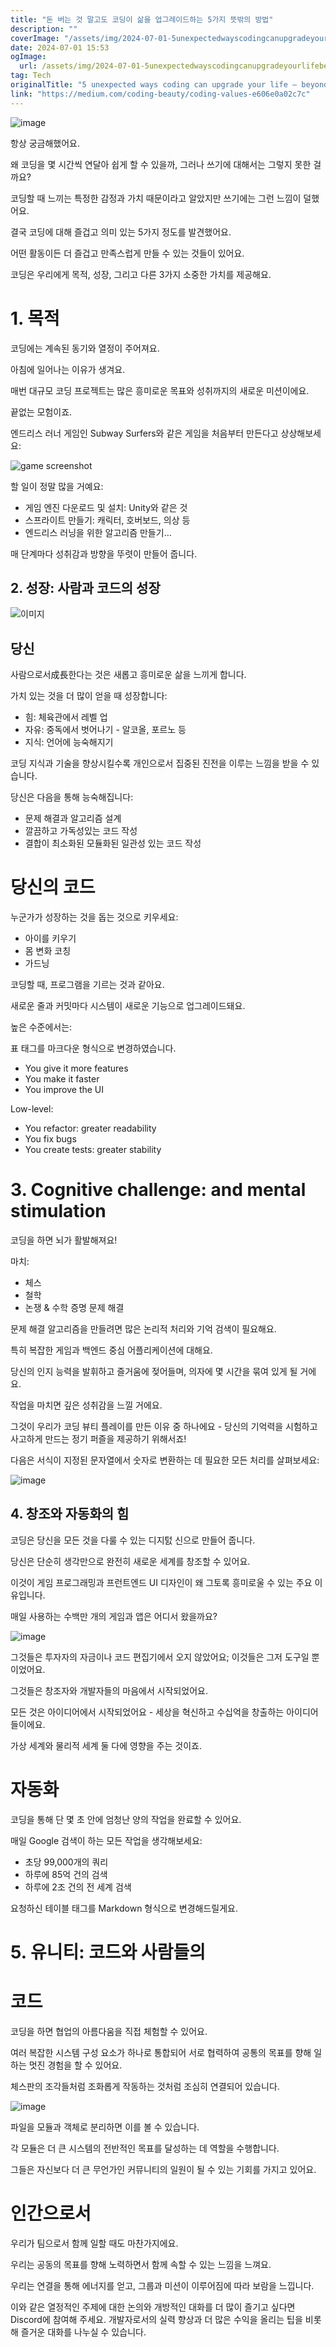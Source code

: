 ```yaml
---
title: "돈 버는 것 말고도 코딩이 삶을 업그레이드하는 5가지 뜻밖의 방법"
description: ""
coverImage: "/assets/img/2024-07-01-5unexpectedwayscodingcanupgradeyourlifebeyondmakingmoney_0.png"
date: 2024-07-01 15:53
ogImage:
  url: /assets/img/2024-07-01-5unexpectedwayscodingcanupgradeyourlifebeyondmakingmoney_0.png
tag: Tech
originalTitle: "5 unexpected ways coding can upgrade your life — beyond making money"
link: "https://medium.com/coding-beauty/coding-values-e606e0a02c7c"
---
```


![image](/assets/img/2024-07-01-5unexpectedwayscodingcanupgradeyourlifebeyondmakingmoney_0.png)

항상 궁금해했어요.

왜 코딩을 몇 시간씩 연달아 쉽게 할 수 있을까, 그러나 쓰기에 대해서는 그렇지 못한 걸까요?

코딩할 때 느끼는 특정한 감정과 가치 때문이라고 알았지만 쓰기에는 그런 느낌이 덜했어요.

<div class="content-ad"></div>

결국 코딩에 대해 즐겁고 의미 있는 5가지 정도를 발견했어요.

어떤 활동이든 더 즐겁고 만족스럽게 만들 수 있는 것들이 있어요.

코딩은 우리에게 목적, 성장, 그리고 다른 3가지 소중한 가치를 제공해요.

# 1. 목적

<div class="content-ad"></div>

코딩에는 계속된 동기와 열정이 주어져요.

아침에 일어나는 이유가 생겨요.

매번 대규모 코딩 프로젝트는 많은 흥미로운 목표와 성취까지의 새로운 미션이에요.

끝없는 모험이죠.

<div class="content-ad"></div>

엔드리스 러너 게임인 Subway Surfers와 같은 게임을 처음부터 만든다고 상상해보세요:

![game screenshot](/assets/img/2024-07-01-5unexpectedwayscodingcanupgradeyourlifebeyondmakingmoney_1.png)

할 일이 정말 많을 거예요:

- 게임 엔진 다운로드 및 설치: Unity와 같은 것
- 스프라이트 만들기: 캐릭터, 호버보드, 의상 등
- 엔드리스 러닝을 위한 알고리즘 만들기…

<div class="content-ad"></div>

매 단계마다 성취감과 방향을 뚜렷이 만들어 줍니다.

## 2. 성장: 사람과 코드의 성장

![이미지](/assets/img/2024-07-01-5unexpectedwayscodingcanupgradeyourlifebeyondmakingmoney_2.png)

## 당신

<div class="content-ad"></div>

사람으로서成長한다는 것은 새롭고 흥미로운 삶을 느끼게 합니다.

가치 있는 것을 더 많이 얻을 때 성장합니다:

- 힘: 체육관에서 레벨 업
- 자유: 중독에서 벗어나기 - 알코올, 포르노 등
- 지식: 언어에 능숙해지기

코딩 지식과 기술을 향상시킬수록 개인으로서 집중된 진전을 이루는 느낌을 받을 수 있습니다.

<div class="content-ad"></div>

당신은 다음을 통해 능숙해집니다:

- 문제 해결과 알고리즘 설계
- 깔끔하고 가독성있는 코드 작성
- 결합이 최소화된 모듈화된 일관성 있는 코드 작성

# 당신의 코드

누군가가 성장하는 것을 돕는 것으로 키우세요:

<div class="content-ad"></div>

- 아이를 키우기
- 몸 변화 코칭
- 가드닝

코딩할 때, 프로그램을 기르는 것과 같아요.

새로운 줄과 커밋마다 시스템이 새로운 기능으로 업그레이드돼요.

높은 수준에서는:

<div class="content-ad"></div>

표 태그를 마크다운 형식으로 변경하였습니다.

- You give it more features
- You make it faster
- You improve the UI

Low-level:

- You refactor: greater readability
- You fix bugs
- You create tests: greater stability

# 3. Cognitive challenge: and mental stimulation

<div class="content-ad"></div>

코딩을 하면 뇌가 활발해져요!

마치:

- 체스
- 철학
- 논쟁 & 수학 증명 문제 해결

문제 해결 알고리즘을 만들려면 많은 논리적 처리와 기억 검색이 필요해요.

<div class="content-ad"></div>

특히 복잡한 게임과 백엔드 중심 어플리케이션에 대해요.

당신의 인지 능력을 발휘하고 즐거움에 젖어들며, 의자에 몇 시간을 묶여 있게 될 거에요.

작업을 마치면 깊은 성취감을 느낄 거에요.

그것이 우리가 코딩 뷰티 플레이를 만든 이유 중 하나에요 - 당신의 기억력을 시험하고 사고하게 만드는 정기 퍼즐을 제공하기 위해서죠!

<div class="content-ad"></div>

다음은 서식이 지정된 문자열에서 숫자로 변환하는 데 필요한 모든 처리를 살펴보세요:

![image](/assets/img/2024-07-01-5unexpectedwayscodingcanupgradeyourlifebeyondmakingmoney_3.png)

## 4. 창조와 자동화의 힘

코딩은 당신을 모든 것을 다룰 수 있는 디지턼 신으로 만들어 줍니다.

<div class="content-ad"></div>

당신은 단순히 생각만으로 완전히 새로운 세계를 창조할 수 있어요.

이것이 게임 프로그래밍과 프런트엔드 UI 디자인이 왜 그토록 흥미로울 수 있는 주요 이유입니다.

매일 사용하는 수백만 개의 게임과 앱은 어디서 왔을까요?

![image](/assets/img/2024-07-01-5unexpectedwayscodingcanupgradeyourlifebeyondmakingmoney_4.png)

<div class="content-ad"></div>

그것들은 투자자의 자금이나 코드 편집기에서 오지 않았어요; 이것들은 그저 도구일 뿐이었어요.

그것들은 창조자와 개발자들의 마음에서 시작되었어요.

모든 것은 아이디어에서 시작되었어요 - 세상을 혁신하고 수십억을 창출하는 아이디어들이에요.

가상 세계와 물리적 세계 둘 다에 영향을 주는 것이죠.

<div class="content-ad"></div>

# 자동화

코딩을 통해 단 몇 초 안에 엄청난 양의 작업을 완료할 수 있어요.

매일 Google 검색이 하는 모든 작업을 생각해보세요:

- 초당 99,000개의 쿼리
- 하루에 85억 건의 검색
- 하루에 2조 건의 전 세계 검색

<div class="content-ad"></div>

요청하신 테이블 태그를 Markdown 형식으로 변경해드릴게요.

<div class="content-ad"></div>

# 5. 유니티: 코드와 사람들의

# 코드

코딩을 하면 협업의 아름다움을 직접 체험할 수 있어요.

여러 복잡한 시스템 구성 요소가 하나로 통합되어 서로 협력하여 공통의 목표를 향해 일하는 멋진 경험을 할 수 있어요.

<div class="content-ad"></div>

체스판의 조각들처럼 조화롭게 작동하는 것처럼 조심히 연결되어 있습니다.

![image](https://miro.medium.com/v2/resize:fit:960/0*cmpJHu03JhvTAqrN.gif)

파일을 모듈과 객체로 분리하면 이를 볼 수 있습니다.

각 모듈은 더 큰 시스템의 전반적인 목표를 달성하는 데 역할을 수행합니다.

<div class="content-ad"></div>

그들은 자신보다 더 큰 무언가인 커뮤니티의 일원이 될 수 있는 기회를 가지고 있어요.

# 인간으로서

우리가 팀으로서 함께 일할 때도 마찬가지에요.

우리는 공동의 목표를 향해 노력하면서 함께 속할 수 있는 느낌을 느껴요.

<div class="content-ad"></div>

우리는 연결을 통해 에너지를 얻고, 그룹과 미션이 이루어짐에 따라 보람을 느낍니다.

이와 같은 열정적인 주제에 대한 논의와 개방적인 대화를 더 많이 즐기고 싶다면 Discord에 참여해 주세요. 개발자로서의 실력 향상과 더 많은 수익을 올리는 팁을 비롯해 즐거운 대화를 나누실 수 있습니다.
